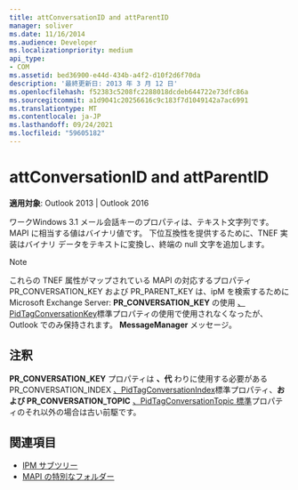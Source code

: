 ```yaml
---
title: attConversationID and attParentID
manager: soliver
ms.date: 11/16/2014
ms.audience: Developer
ms.localizationpriority: medium
api_type:
- COM
ms.assetid: bed36900-e44d-434b-a4f2-d10f2d6f70da
description: '最終更新日: 2013 年 3 月 12 日'
ms.openlocfilehash: f52383c5208fc2288018dcdeb644722e73dfc86a
ms.sourcegitcommit: a1d9041c20256616c9c183f7d1049142a7ac6991
ms.translationtype: MT
ms.contentlocale: ja-JP
ms.lasthandoff: 09/24/2021
ms.locfileid: "59605182"
---
```

# <a name="attconversationid-and-attparentid"></a>attConversationID and attParentID

**適用対象**: Outlook 2013 | Outlook 2016 
  
ワークWindows 3.1 メール会話キーのプロパティは、テキスト文字列です。 MAPI に相当する値はバイナリ値です。 下位互換性を提供するために、TNEF 実装はバイナリ データをテキストに変換し、終端の null 文字を追加します。
  
> [!NOTE]
> これらの TNEF 属性がマップされている MAPI の対応するプロパティ PR_CONVERSATION_KEY および PR_PARENT_KEY は、ipM を検索するために Microsoft Exchange Server: **PR_CONVERSATION_KEY** の使用 [、PidTagConversationKey](pidtagconversationkey-canonical-property.md)標準プロパティの使用で使用されなくなったが、Outlook でのみ保持されます。 **MessageManager** メッセージ。 
  
## <a name="remarks"></a>注釈

**PR_CONVERSATION_KEY** プロパティは **、代** わりに使用する必要がある PR_CONVERSATION_INDEX [、PidTagConversationIndex](pidtagconversationindex-canonical-property.md)標準プロパティ、**および PR_CONVERSATION_TOPIC** [、PidTagConversationTopic 標準](pidtagconversationtopic-canonical-property.md)プロパティのそれ以外の場合は古い前駆です。
  
## <a name="see-also"></a>関連項目

- [IPM サブツリー](ipm-subtree.md)
- [MAPI の特別なフォルダー](mapi-special-folders.md)

